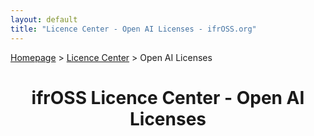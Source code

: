 ```yaml
---
layout: default
title: "Licence Center - Open AI Licenses - ifrOSS.org"
---
```


<!---

Neue licenses can be added using the following template:

| Licence name | [🇬🇧](link) | SPDX-Tag |

Emojis for the links can be copied from https://emojipedia.org

--->

<p><a href="/ifrOSS/index_en.html">Homepage</a> > <a href="/ifrOSS/Pages/licence_center/en">Licence Center</a> > Open AI Licenses<br></p>

<h1 style="text-align: center;">ifrOSS Licence Center - Open AI Licenses</h1>
